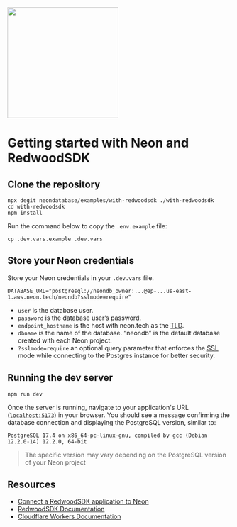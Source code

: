 <img width="250px" src="https://neon.tech/brand/neon-logo-dark-color.svg" />

# Getting started with Neon and RedwoodSDK

## Clone the repository

```shell
npx degit neondatabase/examples/with-redwoodsdk ./with-redwoodsdk
cd with-redwoodsdk
npm install
```

Run the command below to copy the `.env.example` file:

```
cp .dev.vars.example .dev.vars
```

## Store your Neon credentials

Store your Neon credentials in your `.dev.vars` file.

```
DATABASE_URL="postgresql://neondb_owner:...@ep-...us-east-1.aws.neon.tech/neondb?sslmode=require"
```

- `user` is the database user.
- `password` is the database user’s password.
- `endpoint_hostname` is the host with neon.tech as the [TLD](https://www.cloudflare.com/en-gb/learning/dns/top-level-domain/).
- `dbname` is the name of the database. “neondb” is the default database created with each Neon project.
- `?sslmode=require` an optional query parameter that enforces the [SSL](https://www.cloudflare.com/en-gb/learning/ssl/what-is-ssl/) mode while connecting to the Postgres instance for better security.


## Running the dev server

```shell
npm run dev
```

Once the server is running, navigate to your application's URL ([`localhost:5173`](http://localhost:5173/)) in your browser. You should see a message confirming the database connection and displaying the PostgreSQL version, similar to:


```text
PostgreSQL 17.4 on x86_64-pc-linux-gnu, compiled by gcc (Debian 12.2.0-14) 12.2.0, 64-bit
```
> The specific version may vary depending on the PostgreSQL version of your Neon project

## Resources

- [Connect a RedwoodSDK application to Neon](https://neon.tech/docs/guides/redwoodsdk)
- [RedwoodSDK Documentation](https://docs.rwsdk.com/)
- [Cloudflare Workers Documentation](https://developers.cloudflare.com/workers)
